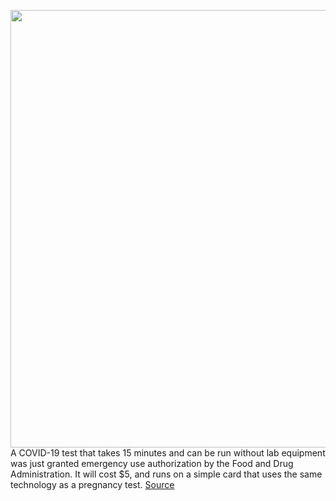 <img src='https://cdn.vox-cdn.com/thumbor/UnlsAPJotJBwx19tWlmxFIhxDPQ=/0x0:4096x2731/1200x800/filters:focal(1721x1039:2375x1693)/cdn.vox-cdn.com/uploads/chorus_image/image/67301242/EgYaiGtXcAMSyIs.0.jpeg' width='700px' /><br/>
A COVID-19 test that takes 15 minutes and can be run without lab equipment was just granted emergency use authorization by the Food and Drug Administration. It will cost $5, and runs on a simple card that uses the same technology as a pregnancy test.
<a href='https://www.theverge.com/2020/8/26/21403432/fda-authorizes-binaxnow-covid-19-test-abbott-cheap-fast'> Source <a/>